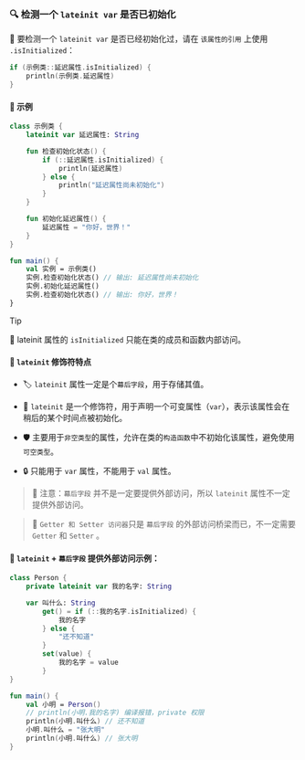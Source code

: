 ### 🔍 检测一个 `lateinit var` 是否已初始化

🧐 要检测一个 `lateinit var` 是否已经初始化过，请在 `该属性的引用` 上使用 `.isInitialized`：

```kotlin
if (示例类::延迟属性.isInitialized) {
    println(示例类.延迟属性)
}
```

#### 🌟 示例

```kotlin
class 示例类 {
    lateinit var 延迟属性: String

    fun 检查初始化状态() {
        if (::延迟属性.isInitialized) {
            println(延迟属性)
        } else {
            println("延迟属性尚未初始化")
        }
    }

    fun 初始化延迟属性() {
        延迟属性 = "你好，世界！"
    }
}

fun main() {
    val 实例 = 示例类()
    实例.检查初始化状态() // 输出: 延迟属性尚未初始化
    实例.初始化延迟属性()
    实例.检查初始化状态() // 输出: 你好，世界！
}
```
> [!TIP]
> 🔎 lateinit 属性的 `isInitialized` 只能在类的成员和函数内部访问。

#### 🔧 `lateinit` 修饰符特点

* 🏷️ `lateinit` 属性一定是个`幕后字段`，用于存储其值。

* 🚀 `lateinit` 是一个修饰符，用于声明一个可变属性（`var`），表示该属性会在稍后的某个时间点被初始化。

* 🛡️ 主要用于`非空类型`的属性，允许在类的`构造函数`中不初始化该属性，避免使用`可空类型`。

* 🔒 只能用于 `var` 属性，不能用于 `val` 属性。

> 🚨 注意：`幕后字段` 并不是一定要提供外部访问，所以 `lateinit` 属性不一定提供外部访问。

> 🌉 `Getter 和 Setter 访问器`只是 `幕后字段` 的外部访问桥梁而已，不一定需要 `Getter` 和 `Setter` 。

#### 🌟 `lateinit` + `幕后字段` 提供外部访问示例：

```kotlin
class Person {
    private lateinit var 我的名字: String

    var 叫什么: String
        get() = if (::我的名字.isInitialized) {
            我的名字
        } else {
            "还不知道"
        }
        set(value) {
            我的名字 = value
        }
}

fun main() {
    val 小明 = Person()
    // println(小明.我的名字) 编译报错，private 权限
    println(小明.叫什么) // 还不知道
    小明.叫什么 = "张大明"
    println(小明.叫什么) // 张大明
}

```







